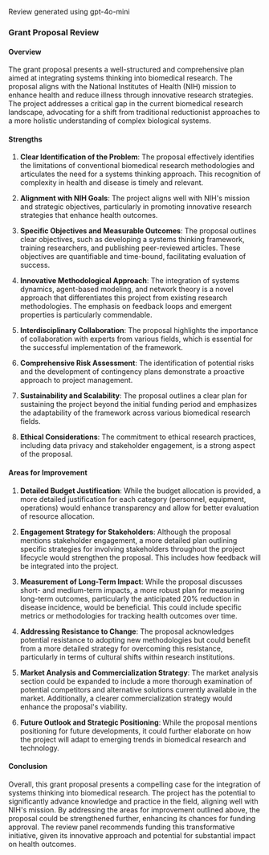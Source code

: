 Review generated using gpt-4o-mini

### Grant Proposal Review

#### Overview
The grant proposal presents a well-structured and comprehensive plan aimed at integrating systems thinking into biomedical research. The proposal aligns with the National Institutes of Health (NIH) mission to enhance health and reduce illness through innovative research strategies. The project addresses a critical gap in the current biomedical research landscape, advocating for a shift from traditional reductionist approaches to a more holistic understanding of complex biological systems.

#### Strengths

1. **Clear Identification of the Problem**: The proposal effectively identifies the limitations of conventional biomedical research methodologies and articulates the need for a systems thinking approach. This recognition of complexity in health and disease is timely and relevant.

2. **Alignment with NIH Goals**: The project aligns well with NIH's mission and strategic objectives, particularly in promoting innovative research strategies that enhance health outcomes.

3. **Specific Objectives and Measurable Outcomes**: The proposal outlines clear objectives, such as developing a systems thinking framework, training researchers, and publishing peer-reviewed articles. These objectives are quantifiable and time-bound, facilitating evaluation of success.

4. **Innovative Methodological Approach**: The integration of systems dynamics, agent-based modeling, and network theory is a novel approach that differentiates this project from existing research methodologies. The emphasis on feedback loops and emergent properties is particularly commendable.

5. **Interdisciplinary Collaboration**: The proposal highlights the importance of collaboration with experts from various fields, which is essential for the successful implementation of the framework.

6. **Comprehensive Risk Assessment**: The identification of potential risks and the development of contingency plans demonstrate a proactive approach to project management.

7. **Sustainability and Scalability**: The proposal outlines a clear plan for sustaining the project beyond the initial funding period and emphasizes the adaptability of the framework across various biomedical research fields.

8. **Ethical Considerations**: The commitment to ethical research practices, including data privacy and stakeholder engagement, is a strong aspect of the proposal.

#### Areas for Improvement

1. **Detailed Budget Justification**: While the budget allocation is provided, a more detailed justification for each category (personnel, equipment, operations) would enhance transparency and allow for better evaluation of resource allocation.

2. **Engagement Strategy for Stakeholders**: Although the proposal mentions stakeholder engagement, a more detailed plan outlining specific strategies for involving stakeholders throughout the project lifecycle would strengthen the proposal. This includes how feedback will be integrated into the project.

3. **Measurement of Long-Term Impact**: While the proposal discusses short- and medium-term impacts, a more robust plan for measuring long-term outcomes, particularly the anticipated 20% reduction in disease incidence, would be beneficial. This could include specific metrics or methodologies for tracking health outcomes over time.

4. **Addressing Resistance to Change**: The proposal acknowledges potential resistance to adopting new methodologies but could benefit from a more detailed strategy for overcoming this resistance, particularly in terms of cultural shifts within research institutions.

5. **Market Analysis and Commercialization Strategy**: The market analysis section could be expanded to include a more thorough examination of potential competitors and alternative solutions currently available in the market. Additionally, a clearer commercialization strategy would enhance the proposal's viability.

6. **Future Outlook and Strategic Positioning**: While the proposal mentions positioning for future developments, it could further elaborate on how the project will adapt to emerging trends in biomedical research and technology.

#### Conclusion
Overall, this grant proposal presents a compelling case for the integration of systems thinking into biomedical research. The project has the potential to significantly advance knowledge and practice in the field, aligning well with NIH's mission. By addressing the areas for improvement outlined above, the proposal could be strengthened further, enhancing its chances for funding approval. The review panel recommends funding this transformative initiative, given its innovative approach and potential for substantial impact on health outcomes.